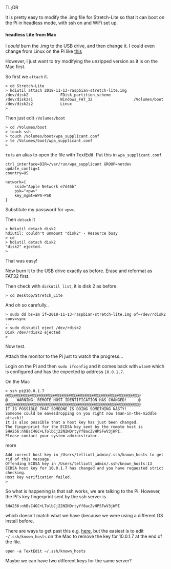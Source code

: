 TL;DR 

It is pretty easy to modify the .img file for Stretch-Lite so that it can boot on the Pi in headless mode, with ssh on and WiFi set up.

#### headless Lite from Mac

I <i>could</i> burn the .img to the USB drive, and then change it.  I could even change from Linux on the Pi like [this](https://learnaddict.com/2016/02/23/modifying-a-raspberry-pi-raspbian-image-on-linux/)

However, I just want to try modifying the unzipped version as it is on the Mac first.

So first we ``attach`` it.

```
> cd Stretch-Lite
> hdiutil attach 2018-11-13-raspbian-stretch-lite.img
/dev/disk2          	FDisk_partition_scheme         	
/dev/disk2s1        	Windows_FAT_32                 	/Volumes/boot
/dev/disk2s2        	Linux                          	
> 
```

Then just edit ``/Volumes/boot``

```
> cd /Volumes/boot
> touch ssh
> touch /Volumes/boot/wpa_supplicant.conf
> te /Volumes/boot/wpa_supplicant.conf
> 
```

``te`` is an alias to open the file with TextEdit.  Put this in ``wpa_supplicant.conf``

```
ctrl_interface=DIR=/var/run/wpa_supplicant GROUP=netdev
update_config=1
country=US

network={
    ssid="Apple Network e7d46b"
    psk="<pw>"
    key_mgmt=WPA-PSK
}
```
Substitute my password for ``<pw>``.

Then ``detach`` it

```
> hdiutil detach disk2
hdiutil: couldn't unmount "disk2" - Resource busy
> cd
> hdiutil detach disk2
"disk2" ejected.
>
```

That was easy!

Now burn it to the USB drive exactly as before.  Erase and reformat as FAT32 first.  

Then check with ``diskutil list``, it is disk 2 as before.

```
> cd Desktop/Stretch_Lite
```

And oh so carefully..

```
> sudo dd bs=1m if=2018-11-13-raspbian-stretch-lite.img of=/dev/rdisk2 conv=sync
..
> sudo diskutil eject /dev/rdisk2
Disk /dev/rdisk2 ejected
>
```

Now test.  

Attach the monitor to the Pi just to watch the progress...

Login on the Pi and then ``sudo ifconfig`` and it comes back with ``wlan0`` which is configured and has the expected ip address ``10.0.1.7``.

On the Mac

```
> ssh pi@10.0.1.7
@@@@@@@@@@@@@@@@@@@@@@@@@@@@@@@@@@@@@@@@@@@@@@@@@@@@@@@@@@@
@    WARNING: REMOTE HOST IDENTIFICATION HAS CHANGED!     @
@@@@@@@@@@@@@@@@@@@@@@@@@@@@@@@@@@@@@@@@@@@@@@@@@@@@@@@@@@@
IT IS POSSIBLE THAT SOMEONE IS DOING SOMETHING NASTY!
Someone could be eavesdropping on you right now (man-in-the-middle attack)!
It is also possible that a host key has just been changed.
The fingerprint for the ECDSA key sent by the remote host is
SHA256:nhBsC4GC+LTolbCj22NIHDrtyYf8acZvHPSFwV3jWPI.
Please contact your system administrator.
```
more 

```
Add correct host key in /Users/telliott_admin/.ssh/known_hosts to get rid of this message.
Offending ECDSA key in /Users/telliott_admin/.ssh/known_hosts:13
ECDSA host key for 10.0.1.7 has changed and you have requested strict checking.
Host key verification failed.
>
```

So what is happening is that ssh works, we are talking to the Pi.  However, the Pi's key fingerprint sent by the ssh server is

```
SHA256:nhBsC4GC+LTolbCj22NIHDrtyYf8acZvHPSFwV3jWPI
```

which doesn't match what we have (because we were using a different OS install before.

There are ways to get past this e.g. [here](https://askubuntu.com/questions/87449/how-to-disable-strict-host-key-checking-in-ssh), but the easiest is to edit ``~/.ssh/known_hosts`` on the Mac to remove the key for 10.0.1.7 at the end of the file.

``open -a TextEdit ~/.ssh/known_hosts``

Maybe we can have two different keys for the same server?


